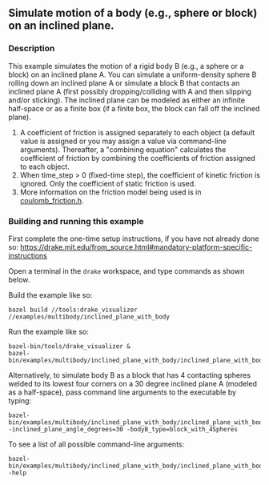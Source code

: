 ## Simulate motion of a body (e.g., sphere or block) on an inclined plane.

### Description

This example simulates the motion of a rigid body B (e.g., a sphere or a block)
on an inclined plane A.  You can simulate a uniform-density sphere B rolling 
down an inclined plane A or simulate a block B that contacts an inclined plane A
(first possibly dropping/colliding with A and then slipping and/or sticking).
The inclined plane can be modeled as either an infinite half-space or as a 
finite box (if a finite box, the block can fall off the inclined plane).

1. A coefficient of friction is assigned separately to each object (a default
   value is assigned or you may assign a value via command-line arguments).
   Thereafter, a "combining equation" calculates the coefficient of friction
   by combining the coefficients of friction assigned to each object.
2. When time_step > 0 (fixed-time step), the coefficient of kinetic friction is 
   ignored.  Only the coefficient of static friction is used.
3. More information on the friction model being used is in
[coulomb_friction.h](https://drake.mit.edu/doxygen_cxx/classdrake_1_1multibody_1_1_coulomb_friction.html).

### Building and running this example

First complete the one-time setup instructions, if you have not already done so:
https://drake.mit.edu/from_source.html#mandatory-platform-specific-instructions

Open a terminal in the `drake` workspace, and type commands as shown below.

Build the example like so:
```
bazel build //tools:drake_visualizer //examples/multibody/inclined_plane_with_body
```

Run the example like so:
```
bazel-bin/tools/drake_visualizer &
bazel-bin/examples/multibody/inclined_plane_with_body/inclined_plane_with_body
```

Alternatively,
to simulate body B as a block that has 4 contacting spheres welded to its
lowest four corners on a 30 degree inclined plane A (modeled as a half-space), 
pass command line arguments to the executable by typing:
```
bazel-bin/examples/multibody/inclined_plane_with_body/inclined_plane_with_body -inclined_plane_angle_degrees=30 -bodyB_type=block_with_4Spheres
```

To see a list of all possible command-line arguments:
```
bazel-bin/examples/multibody/inclined_plane_with_body/inclined_plane_with_body -help
```
